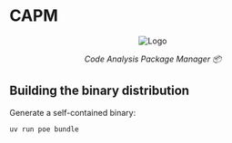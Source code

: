 # CAPM

<div align="center">

![Logo](https://raw.githubusercontent.com/robvanderleek/capm/main/docs/capm-logo.png)

</div>

<div align="center">

  *Code Analysis Package Manager 📦*

</div>

<div align="center">

</div>

## Building the binary distribution

Generate a self-contained binary:

```shell
uv run poe bundle
```
